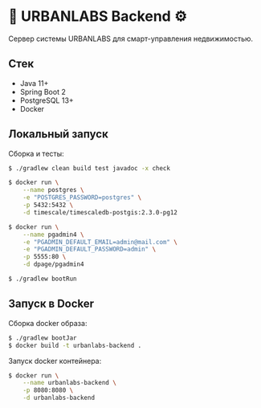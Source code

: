 # 🏢 URBANLABS Backend ⚙️

Сервер системы URBANLABS для смарт-управления недвижимостью.

## Стек

* Java 11+
* Spring Boot 2
* PostgreSQL 13+
* Docker

## Локальный запуск

Сборка и тесты:

```bash
$ ./gradlew clean build test javadoc -x check
```

```bash
$ docker run \
    --name postgres \
    -e "POSTGRES_PASSWORD=postgres" \
    -p 5432:5432 \
    -d timescale/timescaledb-postgis:2.3.0-pg12

$ docker run \
    --name pgadmin4 \
    -e "PGADMIN_DEFAULT_EMAIL=admin@mail.com" \
    -e "PGADMIN_DEFAULT_PASSWORD=admin" \
    -p 5555:80 \
    -d dpage/pgadmin4
```

```bash
$ ./gradlew bootRun
```

## Запуск в Docker

Сборка docker образа:

```bash
$ ./gradlew bootJar
$ docker build -t urbanlabs-backend .
```

Запуск docker контейнера:

```bash
$ docker run \
    --name urbanlabs-backend \
    -p 8080:8080 \
    -d urbanlabs-backend
```
